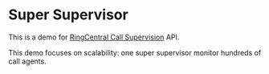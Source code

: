 # Super Supervisor

This is a demo for [RingCentral Call Supervision](https://developers.ringcentral.com/guide/voice/supervision) API.

This demo focuses on scalability: one super supervisor monitor hundreds of call agents.

